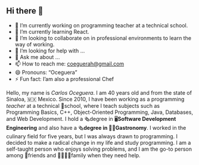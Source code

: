 ## Hi there 👋

- 🔭 I’m currently working on programming teacher at a technical school.
- 🌱 I’m currently learning React.
- 👯 I’m looking to collaborate on in professional environments to learn the way of working.
- 🤔 I’m looking for help with ...
- 💬 Ask me about ...
- 📫 How to reach me: coeguerah@gmail.com
- 😄 Pronouns: “Oceguera”
- ⚡ Fun fact: I’am also a professional Chef

Hello, my name is *Carlos Oceguera*. I am 40 years old and from the state of Sinaloa, 🇲🇽 Mexico. Since 2010, I have been working as a programming *teacher* at a technical 🏫school, where I teach subjects such as Programming Basics, C++, Object-Oriented Programming, Java, Databases, and Web Development. I hold a 🗞degree in 🖥**Software Development Engineering** and also have a 🗞**degree in 👨‍🍳Gastronomy**. I worked in the culinary field for five years, but I was always drawn to programming. I decided to make a radical change in my life and study programming. I am a self-taught person who enjoys solving problems, and I am the go-to person among 🤗friends and 👨‍👩‍👧‍👦family when they need help.


